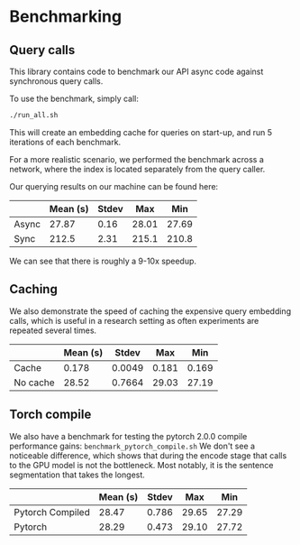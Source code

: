 # Benchmarking

## Query calls
This library contains code to benchmark our API async code against synchronous query calls.

To use the benchmark, simply call:

```bash
./run_all.sh
```

This will create an embedding cache for queries on start-up, and run 5 iterations of each benchmark.

For a more realistic scenario, we performed the benchmark across a network, where the index is located separately from
the query caller.

Our querying results on our machine can be found here:

|       | Mean (s) | Stdev | Max   | Min   |
|-------|----------|-------|-------|-------|
| Async | 27.87    | 0.16  | 28.01 | 27.69 |
| Sync  | 212.5    | 2.31  | 215.1 | 210.8 |

We can see that there is roughly a 9-10x speedup.

## Caching

We also demonstrate the speed of caching the expensive query embedding calls, which is useful in a research setting as
often experiments are repeated several times.

|          | Mean (s) | Stdev  | Max   | Min   |
|----------|----------|--------|-------|-------|
| Cache    | 0.178    | 0.0049 | 0.181 | 0.169 |
| No cache | 28.52    | 0.7664 | 29.03 | 27.19 |

## Torch compile

We also have a benchmark for testing the pytorch 2.0.0 compile performance gains: ```benchmark_pytorch_compile.sh```
We don't see a noticeable difference, which shows that during the encode stage that calls to the GPU model is not the
bottleneck.
Most notably, it is the sentence segmentation that takes the longest.

|                  | Mean (s) | Stdev | Max   | Min   |
|------------------|----------|-------|-------|-------|
| Pytorch Compiled | 28.47    | 0.786 | 29.65 | 27.29 |
| Pytorch          | 28.29    | 0.473 | 29.10 | 27.72 |